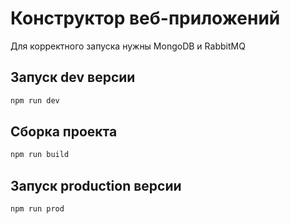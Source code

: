 # Конструктор веб-приложений
Для корректного запуска нужны MongoDB и RabbitMQ
## Запуск dev версии
```bash
npm run dev
```
## Сборка проекта
```bash
npm run build
```
## Запуск production версии
```bash
npm run prod
```